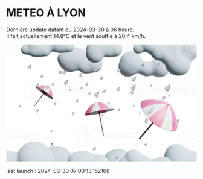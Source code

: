 # METEO À LYON

Dernière update datant du 2024-03-30 à 06 heure.  
Il fait actuellement 14.8°C et le vent souffle à 20.4 km/h.      

![](./.github/rain.png)

last launch : 2024-03-30 07:00:13.152168
